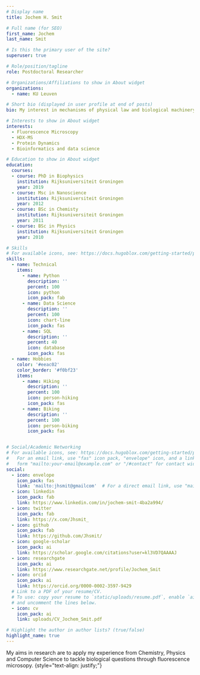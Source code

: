 ```yaml
---
# Display name
title: Jochem H. Smit

# Full name (for SEO)
first_name: Jochem
last_name: Smit

# Is this the primary user of the site?
superuser: true

# Role/position/tagline
role: Postdoctoral Researcher

# Organizations/Affiliations to show in About widget
organizations:
  - name: KU Leuven

# Short bio (displayed in user profile at end of posts)
bio: My interest in mechanisms of physical law and biological machinery is what drives me to do research. I have a strong background in both Chemistry and Physics as well as programming proficiency which allows me to contribute to a broad range of interdisciplinary research projects. In our lab we use a combination of HDX-MS ans smFRET to study protein (non)folding and chaperone interactions.

# Interests to show in About widget
interests:
  - Fluorescence Microscopy
  - HDX-MS
  - Protein Dynamics
  - Bioinformatics and data science

# Education to show in About widget
education:
  courses:
  - course: PhD in Biophysics
    institution: Rijksuniversiteit Groningen
    year: 2019
  - course: Msc in Nanoscience
    institution: Rijksuniversiteit Groningen
    year: 2012
  - course: BSc in Chemisty
    institution: Rijksuniversiteit Groningen
    year: 2011
  - course: BSc in Physics
    institution: Rijksuniversiteit Groningen
    year: 2010

# Skills
# For available icons, see: https://docs.hugoblox.com/getting-started/page-builder/#icons
skills:
  - name: Technical
    items:
      - name: Python
        description: ''
        percent: 100
        icon: python
        icon_pack: fab
      - name: Data Science
        description: ''
        percent: 100
        icon: chart-line
        icon_pack: fas
      - name: SQL
        description: ''
        percent: 40
        icon: database
        icon_pack: fas
  - name: Hobbies
    color: '#eeac02'
    color_border: '#f0bf23'
    items:
      - name: Hiking
        description: ''
        percent: 100
        icon: person-hiking
        icon_pack: fas
      - name: Biking
        description: ''
        percent: 100
        icon: person-biking
        icon_pack: fas


# Social/Academic Networking
# For available icons, see: https://docs.hugoblox.com/getting-started/page-builder/#icons
#   For an email link, use "fas" icon pack, "envelope" icon, and a link in the
#   form "mailto:your-email@example.com" or "/#contact" for contact widget.
social:
  - icon: envelope
    icon_pack: fas
    link: 'mailto:jhsmit@gmailcom'  # For a direct email link, use "mailto:test@example.org".
  - icon: linkedin
    icon_pack: fab
    link: https://www.linkedin.com/in/jochem-smit-4ba2a994/
  - icon: twitter
    icon_pack: fab
    link: https://x.com/Jhsmit_
  - icon: github
    icon_pack: fab
    link: https://github.com/Jhsmit/
  - icon: google-scholar
    icon_pack: ai
    link: https://scholar.google.com/citations?user=kl3VD7QAAAAJ
  - icon: researchgate
    icon_pack: ai
    link: https://www.researchgate.net/profile/Jochem_Smit
  - icon: orcid
    icon_pack: ai
    link: https://orcid.org/0000-0002-3597-9429
  # Link to a PDF of your resume/CV.
  # To use: copy your resume to `static/uploads/resume.pdf`, enable `ai` icons in `params.yaml`,
  # and uncomment the lines below.
  - icon: cv
    icon_pack: ai
    link: uploads/CV_Jochem_Smit.pdf

# Highlight the author in author lists? (true/false)
highlight_name: true
---
```


My aims in research are to apply my experience from Chemistry, Physics and Computer Science to tackle biological questions through fluorescence microsopy.
{style="text-align: justify;"}
